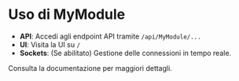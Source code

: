 # Uso di MyModule

- **API**: Accedi agli endpoint API tramite `/api/MyModule/...`
- **UI**: Visita la UI su `/`
- **Sockets**: (Se abilitato) Gestione delle connessioni in tempo reale.

Consulta la documentazione per maggiori dettagli.
